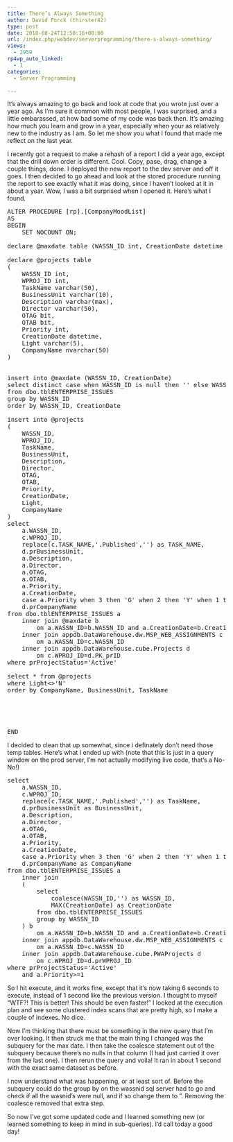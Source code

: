 ```yaml
---
title: There’s Always Something
author: David Forck (thirster42)
type: post
date: 2010-08-24T12:50:16+00:00
url: /index.php/webdev/serverprogramming/there-s-always-something/
views:
  - 2959
rp4wp_auto_linked:
  - 1
categories:
  - Server Programming

---
```

It&#8217;s always amazing to go back and look at code that you wrote just over a year ago. As I&#8217;m sure it common with most people, I was surprised, and a little embarassed, at how bad some of my code was back then. It&#8217;s amazing how much you learn and grow in a year, especially when your as relatively new to the industry as I am. So let me show you what I found that made me reflect on the last year.

I recently got a request to make a rehash of a report I did a year ago, except that the drill down order is different. Cool. Copy, pase, drag, change a couple things, done. I deployed the new report to the dev server and off it goes. I then decided to go ahead and look at the stored procedure running the report to see exactly what it was doing, since I haven&#8217;t looked at it in about a year. Wow, I was a bit surprised when I opened it. Here&#8217;s what I found.

<pre>ALTER PROCEDURE [rp].[CompanyMoodList] 
AS
BEGIN
	SET NOCOUNT ON;

declare @maxdate table (WASSN_ID int, CreationDate datetime primary key (WASSN_ID))

declare @projects table 
(
	WASSN_ID int,
	WPROJ_ID int,
	TaskName varchar(50),
	BusinessUnit varchar(10),
	Description varchar(max),
	Director varchar(50),
	OTAG bit,
	OTAB bit,
	Priority int,
	CreationDate datetime,
	Light varchar(5),
	CompanyName nvarchar(50)
)


insert into @maxdate (WASSN_ID, CreationDate)
select distinct case when WASSN_ID is null then '' else WASSN_ID end as WASSN_ID, max(CreationDate) as CreationDate
from dbo.tblENTERPRISE_ISSUES
group by WASSN_ID
order by WASSN_ID, CreationDate

insert into @projects
(
	WASSN_ID,
	WPROJ_ID,
	TaskName,
	BusinessUnit,
	Description,
	Director,
	OTAG,
	OTAB,
	Priority,
	CreationDate,
	Light,
	CompanyName
)
select 
	a.WASSN_ID, 
	c.WPROJ_ID, 
	replace(c.TASK_NAME,'.Published','') as TASK_NAME, 
	d.prBusinessUnit, 
	a.Description, 
	a.Director, 
	a.OTAG, 
	a.OTAB, 
	a.Priority, 
	a.CreationDate, 
	case a.Priority when 3 then 'G' when 2 then 'Y' when 1 then 'R' else 'N' end as Light,
	d.prCompanyName
from dbo.tblENTERPRISE_ISSUES a
	inner join @maxdate b
		on a.WASSN_ID=b.WASSN_ID and a.CreationDate=b.CreationDate
	inner join appdb.DataWarehouse.dw.MSP_WEB_ASSIGNMENTS c
		on a.WASSN_ID=c.WASSN_ID
	inner join appdb.DataWarehouse.cube.Projects d
		on c.WPROJ_ID=d.PK_prID
where prProjectStatus='Active'

select * from @projects
where Light&lt;&gt;'N'
order by CompanyName, BusinessUnit, TaskName





END</pre>

I decided to clean that up somewhat, since i definately don&#8217;t need those temp tables. Here&#8217;s what I ended up with (note that this is just in a query window on the prod server, I&#8217;m not actually modifying live code, that&#8217;s a No-No!)

<pre>select 
	a.WASSN_ID, 
	c.WPROJ_ID, 
	replace(c.TASK_NAME,'.Published','') as TaskName, 
	d.prBusinessUnit as BusinessUnit, 
	a.Description, 
	a.Director, 
	a.OTAG, 
	a.OTAB, 
	a.Priority, 
	a.CreationDate, 
	case a.Priority when 3 then 'G' when 2 then 'Y' when 1 then 'R' else 'N' end as Light,
	d.prCompanyName as CompanyName
from dbo.tblENTERPRISE_ISSUES a
	inner join 
	(
		select
			coalesce(WASSN_ID,'') as WASSN_ID,
			MAX(CreationDate) as CreationDate
		from dbo.tblENTERPRISE_ISSUES
		group by WASSN_ID
	) b
		on a.WASSN_ID=b.WASSN_ID and a.CreationDate=b.CreationDate
	inner join appdb.DataWarehouse.dw.MSP_WEB_ASSIGNMENTS c
		on a.WASSN_ID=c.WASSN_ID
	inner join appdb.DataWarehouse.cube.PWAProjects d
		on c.WPROJ_ID=d.prWPROJ_ID
where prProjectStatus='Active'
	and a.Priority&gt;=1</pre>

So I hit execute, and it works fine, except that it&#8217;s now taking 6 seconds to execute, instead of 1 second like the previous version. I thought to myself &#8220;WTF?! This is better! This should be even faster!&#8221; I looked at the execution plan and see some clustered index scans that are pretty high, so I make a couple of indexes. No dice. 

Now I&#8217;m thinking that there must be something in the new query that I&#8217;m over looking. It then struck me that the main thing I changed was the subquery for the max date. I then take the coalesce statement out of the subquery because there&#8217;s no nulls in that column (I had just carried it over from the last one). I then rerun the query and voila! It ran in about 1 second with the exact same dataset as before.

I now understand what was happening, or at least sort of. Before the subquery could do the group by on the wassnid sql server had to go and check if all the wasnid&#8217;s were null, and if so change them to &#8221;. Removing the coalesce removed that extra step.

So now I&#8217;ve got some updated code and I learned something new (or learned something to keep in mind in sub-queries). I&#8217;d call today a good day!